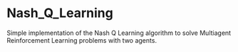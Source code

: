 # Nash_Q_Learning
Simple implementation of the Nash Q Learning  algorithm to solve Multiagent Reinforcement Learning problems with two agents.

